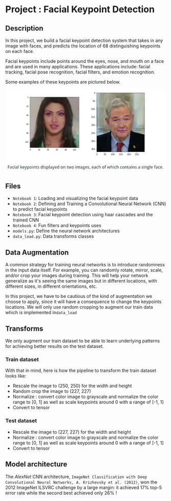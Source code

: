 # Project : Facial Keypoint Detection

## Description
In this project, we build a facial keypoint detection system 
that takes in any image with faces, and predicts the location
of 68 distinguishing keypoints on each face.

Facial keypoints include points around the eyes, nose, and mouth on a face and are used in many applications. These applications include: facial tracking, facial pose recognition, facial filters, and emotion recognition. 

Some examples of these keypoints are pictured below.

![Center Image](images-readme/image-description.PNG)

## Files

* `Notebook 1`: Loading and visualizing the facial keypoint data
* `Notebook 2`: Defining and Training a Convolutional Neural Network (CNN) to predict facial keypoints
* `Notebook 3`: Facial keypoint detection using haar cascades and the trained CNN
* `Notebook 4`: Fun filters and keypoints uses
* `models.py`: Define the neural network architectures 
* `data_load.py`: Data transforms classes

## Data Augmentation

A common strategy for training neural networks is to introduce randomness in the input data itself. For example, you can randomly rotate, mirror, scale, and/or crop your images during training. This will help your network generalize as it's seeing the same images but in different locations, with different sizes, in different orientations, etc.

In this project, we have to be cautious of the kind of augmentation we choose to apply, since it will have a consequence to change the keypoints locations. We will only use random cropping to augment our train data which is implemented in`data_load`

## Transforms
We only augment our train dataset to be able to learn underlying patterns for achieving better results on the test dataset.

### Train dataset
With that in mind, here is how the pipeline to transform the train dataset looks like:
* Rescale the image to (250, 250) for the width and height
* Random crop the image to (227, 227)
* Normalize : convert color image to grayscale and normalize the color range to [0, 1] as well as scale keypoints around 0 with a range of [-1, 1]
* Convert to tensor

### Test dataset
 * Rescale the image to (227, 227) for the width and height
 *  Normalize : convert color image to grayscale and normalize the color range to [0, 1] as well as scale keypoints around 0 with a range of [-1, 1]
* Convert to tensor

## Model architecture
The *AlexNet* CNN architecture, `ImageNet Classification with Deep Convolutional Neural Networks, A. Krizhevsky et al. (2012)`, won the 2012 ImageNet ILSVRC challenge by a large margin: it achieved 17% top-5 error rate while the second best achieved only 26% ! 



